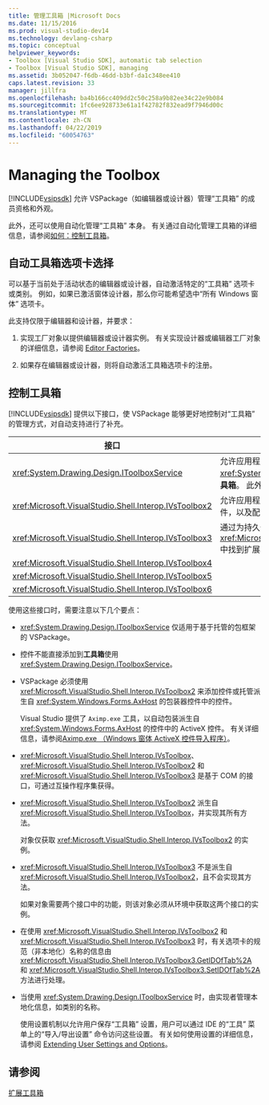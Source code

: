 ```yaml
---
title: 管理工具箱 |Microsoft Docs
ms.date: 11/15/2016
ms.prod: visual-studio-dev14
ms.technology: devlang-csharp
ms.topic: conceptual
helpviewer_keywords:
- Toolbox [Visual Studio SDK], automatic tab selection
- Toolbox [Visual Studio SDK], managing
ms.assetid: 3b052047-f6db-46dd-b3bf-da1c348ee410
caps.latest.revision: 33
manager: jillfra
ms.openlocfilehash: ba4b166cc409dd2c50c258a9b82ee34c22e9b084
ms.sourcegitcommit: 1fc6ee928733e61a1f42782f832ead9f7946d00c
ms.translationtype: MT
ms.contentlocale: zh-CN
ms.lasthandoff: 04/22/2019
ms.locfileid: "60054763"
---
```

# <a name="managing-the-toolbox"></a>Managing the Toolbox
[!INCLUDE[vsipsdk](../includes/vsipsdk-md.md)] 允许 VSPackage（如编辑器或设计器）管理“工具箱” 的成员资格和外观。  
  
 此外，还可以使用自动化管理“工具箱”  本身。 有关通过自动化管理工具箱的详细信息，请参阅[如何：控制工具箱](http://msdn.microsoft.com/library/c9d8a18a-d2bc-43d4-a803-601bfc6a6599)。  
  
## <a name="automatic-toolbox-tab-selection"></a>自动工具箱选项卡选择  
 可以基于当前处于活动状态的编辑器或设计器，自动激活特定的“工具箱”  选项卡或类别。 例如，如果已激活窗体设计器，那么你可能希望选中“所有 Windows 窗体”  选项卡。  
  
 此支持仅限于编辑器和设计器，并要求：  
  
1. 实现工厂对象以提供编辑器或设计器实例。 有关实现设计器或编辑器工厂对象的详细信息，请参阅 [Editor Factories](../extensibility/editor-factories.md)。  
  
2. 如果存在编辑器或设计器，则将自动激活工具箱选项卡的注册。  
  
## <a name="controlling-the-toolbox"></a>控制工具箱  
 [!INCLUDE[vsipsdk](../includes/vsipsdk-md.md)] 提供以下接口，使 VSPackage 能够更好地控制对“工具箱”  的管理方式，对自动支持进行了补充。  
  
|接口|描述|  
|---------------|-----------------|  
|<xref:System.Drawing.Design.IToolboxService>|允许应用程序管理、 添加和删除<xref:System.Drawing.Design.ToolboxItem>中的对象**工具箱**。 此外，还允许配置外观和“工具箱”  类别。|  
|<xref:Microsoft.VisualStudio.Shell.Interop.IVsToolbox2>|允许应用程序管理、添加和删除基于活动的“工具箱”  控件，以及配置“工具箱”  类别和外观。|  
|<xref:Microsoft.VisualStudio.Shell.Interop.IVsToolbox3>|通过为持久性和本地化提供全面的支持，可在 <xref:Microsoft.VisualStudio.Shell.Interop.IVsToolbox2> 中找到扩展功能。|  
|<xref:Microsoft.VisualStudio.Shell.Interop.IVsToolbox4>||  
|<xref:Microsoft.VisualStudio.Shell.Interop.IVsToolbox5>||  
|<xref:Microsoft.VisualStudio.Shell.Interop.IVsToolbox6>||  
  
 使用这些接口时，需要注意以下几个要点：  
  
- <xref:System.Drawing.Design.IToolboxService> 仅适用于基于托管的包框架的 VSPackage。  
  
- 控件不能直接添加到**工具箱**使用<xref:System.Drawing.Design.IToolboxService>。  
  
- VSPackage 必须使用 <xref:Microsoft.VisualStudio.Shell.Interop.IVsToolbox2> 来添加控件或托管派生自 <xref:System.Windows.Forms.AxHost> 的包装器控件中的控件。  
  
   Visual Studio 提供了 `Aximp.exe` 工具，以自动包装派生自 <xref:System.Windows.Forms.AxHost> 的控件中的 ActiveX 控件。 有关详细信息，请参阅[Aximp.exe （Windows 窗体 ActiveX 控件导入程序）](http://msdn.microsoft.com/library/482c0d83-7144-4497-b626-87d2351b78d0)。  
  
- <xref:Microsoft.VisualStudio.Shell.Interop.IVsToolbox>、<xref:Microsoft.VisualStudio.Shell.Interop.IVsToolbox2> 和 <xref:Microsoft.VisualStudio.Shell.Interop.IVsToolbox3> 是基于 COM 的接口，可通过互操作程序集获得。  
  
- <xref:Microsoft.VisualStudio.Shell.Interop.IVsToolbox2> 派生自 <xref:Microsoft.VisualStudio.Shell.Interop.IVsToolbox>，并实现其所有方法。  
  
   对象仅获取 <xref:Microsoft.VisualStudio.Shell.Interop.IVsToolbox2> 的实例。  
  
- <xref:Microsoft.VisualStudio.Shell.Interop.IVsToolbox3> 不是派生自 <xref:Microsoft.VisualStudio.Shell.Interop.IVsToolbox2>，且不会实现其方法。  
  
   如果对象需要两个接口中的功能，则该对象必须从环境中获取这两个接口的实例。  
  
- 在使用 <xref:Microsoft.VisualStudio.Shell.Interop.IVsToolbox2> 和 <xref:Microsoft.VisualStudio.Shell.Interop.IVsToolbox3> 时，有关选项卡的规范（非本地化）名称的信息由 <xref:Microsoft.VisualStudio.Shell.Interop.IVsToolbox3.GetIDOfTab%2A> 和 <xref:Microsoft.VisualStudio.Shell.Interop.IVsToolbox3.SetIDOfTab%2A> 方法进行处理。  
  
- 当使用 <xref:System.Drawing.Design.IToolboxService> 时，由实现者管理本地化信息，如类别的名称。  
  
  使用设置机制以允许用户保存“工具箱”  设置，用户可以通过 IDE 的“工具”  菜单上的“导入/导出设置”  命令访问这些设置。 有关如何使用设置的详细信息，请参阅 [Extending User Settings and Options](../extensibility/extending-user-settings-and-options.md)。  
  
## <a name="see-also"></a>请参阅  
 [扩展工具箱](../misc/extending-the-toolbox.md)